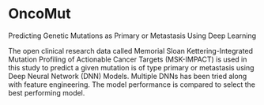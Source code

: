 # OncoMut
Predicting Genetic Mutations as Primary or Metastasis Using Deep Learning


The open clinical research data called Memorial Sloan Kettering-Integrated Mutation Profiling of Actionable Cancer Targets (MSK-IMPACT) is used in this study to predict a given mutation is of type primary or metastasis using Deep Neural Network (DNN) Models. Multiple DNNs has been tried along with feature engineering. The model performance is compared to select the best performing model.
